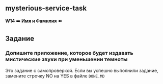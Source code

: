 ## mysterious-service-task

**W14**
**➡️** **Имя и Фамилия** **⬅️**

## Задание

### Допишите приложение, которое будет издавать мистические звуки при уменьшении темноты

Это задание с самопроверкой. Если вы успешно выполнили задание, замените строчку NO на YES в файле ``DONE.MD``

